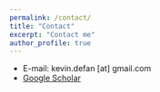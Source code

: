 ```yaml
---
permalink: /contact/
title: "Contact"
excerpt: "Contact me"
author_profile: true
---
```


* E-mail: kevin.defan [at] gmail.com
* [Google Scholar](https://scholar.google.com/citations?user=XiWPysAAAAAJ&hl=en)